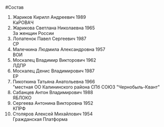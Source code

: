 #Состав
1. Жариков Кирилл Андреевич 1989   
    КаРОВАЧ
2. Жарикова Светлана Николаевна 1965   
    За женщин России
3. Лопатенок Павел Сергеевич 1987   
    СР
4. Малечкина Людмила Александровна 1957   
    ВОИ
5. Москалец Владимир Викторович 1962   
    ЛДПР
6. Москалец Денис Владимирович 1987   
    ЕР
7. Пикоткина Татьяна Анатольевна 1966   
    "местная ОО Калининского района СПб СОЮЗ "Чернобыль-Квант"
8. Сабанцев Антон Владимирович 1988   
    ЯБЛОКО
9. Сергеева Антонина Викторовна 1952   
    КПРФ
10. Столяров Алексей Михайлович 1954   
    Гражданская Платформа
